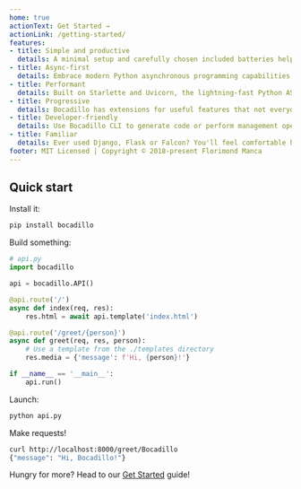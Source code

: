 ```yaml
---
home: true
actionText: Get Started →
actionLink: /getting-started/
features:
- title: Simple and productive
  details: A minimal setup and carefully chosen included batteries help you solve common (and more advanced) problems in no time. 
- title: Async-first
  details: Embrace modern Python asynchronous programming capabilities! Don't worry, though — it's all optional.
- title: Performant
  details: Built on Starlette and Uvicorn, the lightning-fast Python ASGI toolkit and server.
- title: Progressive
  details: Bocadillo has extensions for useful features that not everyone might need, like talking to a database.
- title: Developer-friendly
  details: Use Bocadillo CLI to generate code or perform management operations in a breeze.
- title: Familiar
  details: Ever used Django, Flask or Falcon? You'll feel comfortable here.
footer: MIT Licensed | Copyright © 2018-present Florimond Manca
---
```


## Quick start

Install it:

```bash
pip install bocadillo
```

Build something:

```python
# api.py
import bocadillo

api = bocadillo.API()

@api.route('/')
async def index(req, res):
    res.html = await api.template('index.html')

@api.route('/greet/{person}')
async def greet(req, res, person):
    # Use a template from the ./templates directory
    res.media = {'message': f'Hi, {person}!'}

if __name__ == '__main__':
    api.run()
```

Launch:

```bash
python api.py
```

Make requests!

```bash
curl http://localhost:8000/greet/Bocadillo
{"message": "Hi, Bocadillo!"}
```

Hungry for more? Head to our [Get Started](./getting-started/README.md) guide!
